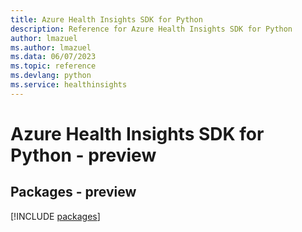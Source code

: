 ```yaml
---
title: Azure Health Insights SDK for Python
description: Reference for Azure Health Insights SDK for Python
author: lmazuel
ms.author: lmazuel
ms.data: 06/07/2023
ms.topic: reference
ms.devlang: python
ms.service: healthinsights
---
```

# Azure Health Insights SDK for Python - preview
## Packages - preview
[!INCLUDE [packages](health-insights-index.md)]